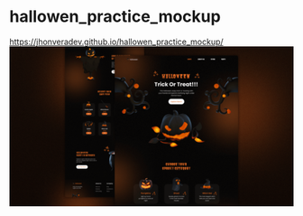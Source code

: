 # hallowen_practice_mockup
https://jhonveradev.github.io/hallowen_practice_mockup/
![](assets/preview.png)
